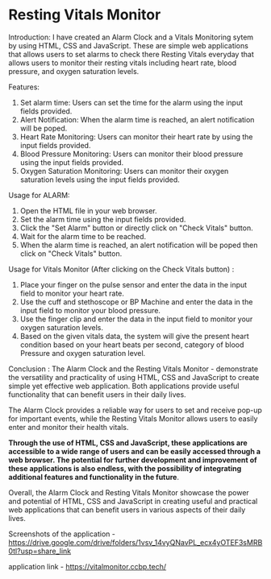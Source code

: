 # Resting Vitals Monitor
Introduction:
I have created an Alarm Clock and a Vitals Monitoring sytem by using HTML, CSS and JavaScript. These are simple web applications that allows users to set alarms to check there Resting Vitals everyday that allows users to monitor their resting vitals including heart rate, blood pressure, and oxygen saturation levels.

Features:
1) Set alarm time: Users can set the time for the alarm using the input fields provided.
2) Alert Notification: When the alarm time is reached, an alert notification will be poped.
3) Heart Rate Monitoring: Users can monitor their heart rate by using the input fields provided.
4) Blood Pressure Monitoring: Users can monitor their blood pressure using the input fields provided.
5) Oxygen Saturation Monitoring: Users can monitor their oxygen saturation levels using the input fields provided.

Usage for ALARM:
1) Open the HTML file in your web browser.
2) Set the alarm time using the input fields provided.
3) Click the "Set Alarm" button or directly click on "Check Vitals" button.
4) Wait for the alarm time to be reached.
5) When the alarm time is reached, an alert notification will be poped then click on "Check Vitals" button.

Usage for Vitals Monitor (After clicking on the Check Vitals button) :
1) Place your finger on the pulse sensor and enter the data in the input field to monitor your heart rate.
2) Use the cuff and stethoscope or BP Machine and enter the data in the input field to monitor your blood pressure.
3) Use the finger clip and enter the data in the input field to monitor your oxygen saturation levels.
4) Based on the given vitals data, the system will give the present heart condition based on your heart beats per second, category of blood Pressure and oxygen saturation level.

Conclusion :
The Alarm Clock and the Resting Vitals Monitor - demonstrate the versatility and practicality of using HTML, CSS and JavaScript to create simple yet effective web application. Both applications provide useful functionality that can benefit users in their daily lives.

The Alarm Clock provides a reliable way for users to set and receive pop-up for important events, while the Resting Vitals Monitor allows users to easily enter and  monitor their health vitals.

**Through the use of HTML, CSS and JavaScript, these applications are accessible to a wide range of users and can be easily accessed through a web browser. The potential for further development and improvement of these applications is also endless, with the possibility of integrating additional features and functionality in the future**.

Overall, the Alarm Clock and Resting Vitals Monitor showcase the power and potential of HTML, CSS and JavaScript in creating useful and practical web applications that can benefit users in various aspects of their daily lives.

Screenshots of the application - https://drive.google.com/drive/folders/1vsv_14vyQNavPL_ecx4yOTEF3sMRB0tl?usp=share_link

application link - https://vitalmonitor.ccbp.tech/

